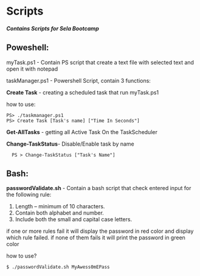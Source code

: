 # Scripts
<h5>Contains Scripts for Sela Bootcamp</h5>

<h2>Poweshell:</h2>
<p>
myTask.ps1 - Contain PS script that create a text file with selected text and open it with notepad
</p>

taskManager.ps1 - Powershell Script, contain 3 functions:

  **Create Task** - creating a scheduled task that run myTask.ps1
	
how to use:

	PS> ./taskmanager.ps1 
	PS> Create Task [Task's name] ["Time In Seconds"]	 
		   


  **Get-AllTasks** - getting all Active Task On the TaskScheduler


  **Change-TaskStatus**- Disable/Enable task by name

	  PS > Change-TaskStatus ["Task's Name"]
	  
	  
<h2>Bash:</h2>

**passwordValidate.sh** - Contain a bash script that check entered input for the following rule:
1. Length – minimum of 10 characters.
2. Contain both alphabet and number.
3. Include both the small and capital case letters.
	   
if one or more rules fail it will display the password in red color and display which rule failed.
if none of them fails it will print the password in green color

how to use?

	$ ./passwordValidate.sh MyAwess0mEPass



